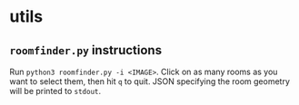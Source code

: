 # utils

## `roomfinder.py` instructions

Run `python3 roomfinder.py -i <IMAGE>`. Click on as many rooms as you want to select them,
then hit `q` to quit. JSON specifying the room geometry will be printed to `stdout`.
